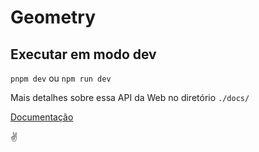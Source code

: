# Geometry


## Executar em modo dev

`pnpm dev` ou `npm run dev`

Mais detalhes sobre essa API da Web no diretório `./docs/`

[Documentação](./docs/index.html)



✌️